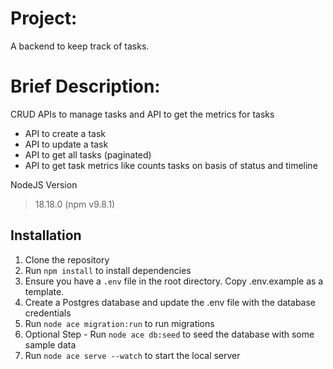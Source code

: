 # Project:
A backend to keep track of tasks.

# Brief Description:
CRUD APIs to manage tasks and API to get the metrics for tasks
- API to create a task
- API to update a task
- API to get all tasks (paginated)
- API to get task metrics like counts tasks on basis of status and timeline

NodeJS Version
> 18.18.0 (npm v9.8.1)

## Installation
1. Clone the repository
2. Run `npm install` to install dependencies
3. Ensure you have a `.env` file in the root directory. Copy .env.example as a template.
4. Create a Postgres database and update the .env file with the database credentials
5. Run `node ace migration:run` to run migrations
6. Optional Step - Run `node ace db:seed` to seed the database with some sample data
7. Run `node ace serve --watch` to start the local server
